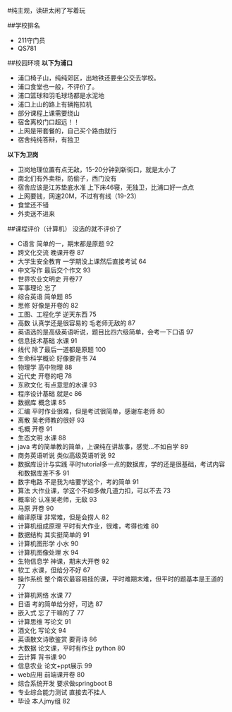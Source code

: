 #纯主观，读研太闲了写着玩

##学校排名
+ 211守门员
+ QS781 

##校园环境
  **以下为浦口**
+ 浦口椅子山，纯纯郊区，出地铁还要坐公交去学校。
+ 浦口食堂也一般，不评价了。
+ 浦口篮球和羽毛球场都是水泥地
+ 浦口上山的路上有辆拖拉机
+ 部分课程上课需要绕山
+ 宿舍离校门口超远！！
+ 上网是带套餐的，自己买个路由就行
+ 宿舍纯纯答辩，有独卫
  
**以下为卫岗**
+ 卫岗地理位置有点无敌，15-20分钟到新街口，就是太小了
+ 南北们有外卖柜，防偷子，西门没有
+ 宿舍应该是江苏垫底水准 上下床46寝，无独卫，比浦口好一点点
+ 上网要钱，网速20M，不过有有线（19-23）
+ 食堂还不错
+ 外卖送不进来

##课程评价（计算机）
没选的就不评价了
* C语言 简单的一，期末都是原题 92
* 跨文化交流 晚课开卷 87
* 大学生安全教育 一学期没上课然后直接考试 64
* 中文写作 最后交个作文 93
* 世界农业文明史 开卷77
* 军事理论 忘了
* 综合英语 简单题 85
* 思修 好像是开卷的 82
* 工图、工程化学 逆天东西 75
* 高数 认真学还是很容易的 毛老师无敌的 87
* 英语选的是高级英语听说，题目比四六级简单，会考一下口语 97
* 信息技术基础 水课 91
* 线代 除了最后一道都是原题 100
* 生命科学概论 好像要背书 74
* 物理学 高中物理 88
* 近代史 开卷的吧 78
* 东欧文化 有点意思的水课 93
* 程序设计基础 就是c 86
* 数据库 概念课 85
* 汇编 平时作业很难，但是考试很简单，感谢车老师 80
* 离散 吴老师教的很好 93
* 毛概 开卷 91
* 生态文明 水课 88
* java 考的简单教的简单，上课纯在讲故事，感觉...不如自学 89
* 商务英语听说 类似高级英语听说 92
* 数据库设计与实践 平时tutorial多一点的数据库，学的还是很基础，考试内容和数据库差不多 91
* 数字电路 不是我为啥要学这个，考的简单 91
* 算法 大作业课，学这个不如多做几道力扣，可以不去 73
* 概率论 认准吴老师，无敌 93
* 马原 开卷 90
* 编译原理 非常难，但是会捞人 82
* 计算机组成原理 平时有大作业，很难，考得也难 80
* 数据结构 其实挺简单的 91
* 计算机图形学 小水 90
* 计算机图像处理 水 94
* 生物信息学 神课，期末大开卷 92
* 软工 水课，但给分不好 67
* 操作系统 整个南农最容易挂的课，平时难期末难，但平时的题基本是王道的 77
* 计算机网络 水课 77
* 日语 考的简单给分好，可选 87
* 嵌入式 忘了干嘛的了 77
* 计算思维 写论文 91
* 酒文化 写论文 94
* 英语散文诗歌鉴赏 要背诗 86
* 大数据 论文课，平时有作业 python 80
* 云计算 背书课 90
* 信息农业 论文+ppt展示 99
* web应用 前端课开卷 80
* 综合系统开发 要求做springboot B
* 专业综合能力测试 直接去不挂人
* 毕设 本人jmy组 82

